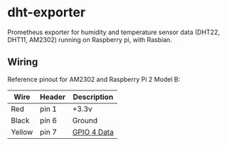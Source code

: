 # dht-exporter
Prometheus exporter for humidity and temperature sensor data (DHT22, DHT11, AM2302) running on Raspberry pi, with Rasbian.

## Wiring

Reference pinout for AM2302 and Raspberry Pi 2 Model B:

| Wire   | Header | Description |
| -----  | ------ | ----------- |
| Red    | pin 1  | +3.3v       |
| Black  | pin 6  | Ground      |
| Yellow | pin 7  | [GPIO 4 Data](https://pinout.xyz/pinout/pin7_gpio4) |
